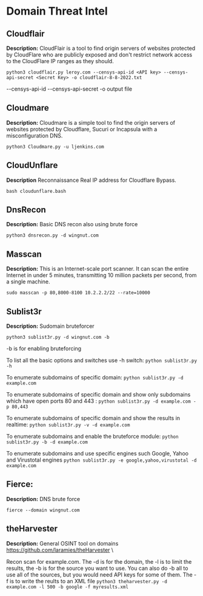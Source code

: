 # Domain Threat Intel

## Cloudflair

**Description:**
CloudFlair is a tool to find origin servers of websites protected by CloudFlare who are publicly exposed and don't restrict network access to the CloudFlare IP ranges as they should. 

`python3 cloudflair.py leroy.com --censys-api-id <API key> --censys-api-secret <Secret Key> -o cloudflair-8-8-2022.txt`

--censys-api-id <id>
--censys-api-secret <secret>
-o output file

## Cloudmare

**Description:**
Cloudmare is a simple tool to find the origin servers of websites protected by Cloudflare, Sucuri or Incapsula with a misconfiguration DNS.

`python3 Cloudmare.py -u ljenkins.com`


## CloudUnflare

**Description**
Reconnaissance Real IP address for Cloudflare Bypass.

`bash cloudunflare.bash`


## DnsRecon

**Description:** Basic DNS recon also using brute force

`python3 dnsrecon.py -d wingnut.com`


## Masscan

**Description:** This is an Internet-scale port scanner. It can scan the entire Internet in under 5 minutes, transmitting 10 million packets per second, from a single machine.

`sudo masscan -p 80,8000-8100 10.2.2.2/22 --rate=10000`


## Sublist3r

**Description:** Sudomain bruteforcer

`python3 sublist3r.py -d wingnut.com -b`

-b is for enabling bruteforcing

To list all the basic options and switches use -h switch:
`python sublist3r.py -h`

To enumerate subdomains of specific domain:
`python sublist3r.py -d example.com`

To enumerate subdomains of specific domain and show only subdomains which have open ports 80 and 443 :
`python sublist3r.py -d example.com -p 80,443`

To enumerate subdomains of specific domain and show the results in realtime:
`python sublist3r.py -v -d example.com`

To enumerate subdomains and enable the bruteforce module:
`python sublist3r.py -b -d example.com`

To enumerate subdomains and use specific engines such Google, Yahoo and Virustotal engines
`python sublist3r.py -e google,yahoo,virustotal -d example.com`


## Fierce: 

**Description:** DNS brute force

`fierce --domain wingnut.com`


## theHarvester
  **Description:** General OSINT tool on domains
  https://github.com/laramies/theHarvester \
  
  Recon scan for example.com. The -d is for the domain, the -l is to limit the results, the -b is for the source you want to use. You can also do -b all to use all of the sources, but you would need API keys for some of them. The -f is to write the reults to an XML file
  `python3 theharvester.py -d example.com -l 500 -b google -f myresults.xml`

